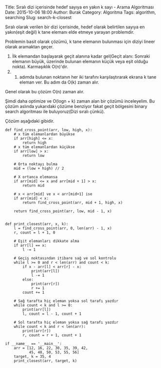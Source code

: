 Title: Sıralı dizi içerisinde hedef sayıya en yakın k sayı - Arama Algoritması
Date: 2015-10-06 18:00
Author: Burak
Category: Algoritma
Tags: algorithm, searching
Slug: search-k-closest

Sıralı olarak verilen bir dizi içerisinde, hedef olarak belirtilen sayıya en yakın(eşit değil) k tane elemanı elde etmeye yarayan problemdir.

Problemin basit olarak çözümü, k tane elemanın bulunması için diziyi lineer olarak aramaktan geçer.

1. İlk elemandan başlayarak geçit alanına kadar gel(Geçit alanı: Sonraki elemanın büyük, üzerinde bulunan elemanın küçük veya eşit olduğu nokta). Karmaşıklık O(n)'dir.
2. 1. adımda bulunan noktanın her iki tarafını karşılaştırarak ekrana k tane eleman ver. Bu adım da O(k) zaman alır.

Genel olarak bu çözüm O(n) zaman alır.

Şimdi daha optimize ve O(logn + k) zaman alan bir çözümü inceleyelim. Bu çözüm aslında yukarıdaki çözüme benziyor fakat geçit bölgesini binary search algoritması ile buluyoruz(Dizi sıralı çünkü).

Çözüm aşağıdaki gibidir.

```
def find_cross_point(arr, low, high, x):
    # x tüm elemanlardan büyükse
    if arr[high] <= x:
        return high
    # x tüm elemanlardan küçükse
    if arr[low] > x:
        return low

    # Orta noktayı bulma
    mid = (low + high) // 2

    # X ortanca elemansa
    if arr[mid] <= x and arr[mid + 1] > x:
        return mid

    # x < arr[mid] ve x < arr[mid+1] ise
    if arr[mid] < x:
        return find_cross_point(arr, mid + 1, high, x)

    return find_cross_point(arr, low, mid - 1, x)


def print_closest(arr, x, k):
    l = find_cross_point(arr, 0, len(arr) - 1, x)
    r, count = l + 1, 0

    # Eşit elemanları dikkate alma
    if arr[l] == x:
        l -= 1

    # Geçiş noktasından itibare sağ ve sol kontrolu
    while l >= 0 and r < len(arr) and count < k:
        if x - arr[l] < arr[r] - x:
            print(arr[l])
            l -= 1
        else:
            print(arr[r])
            r += 1
        count += 1

    # Sağ tarafta hiç eleman yoksa sol tarafı yazdır
    while count < k and l >= 0:
        print(arr[l])
        l, count = l - 1, count + 1

    # Sol tarafta hiç eleman yoksa sağ tarafı yazdır
    while count < k and r < len(arr):
        print(arr[r])
        r, count = r + 1, count + 1

if __name__ == '__main__':
    arr = [12, 16, 22, 30, 35, 39, 42,
           45, 48, 50, 53, 55, 56]
    target, k = 35, 4
    print_closest(arr, target, k)

```
